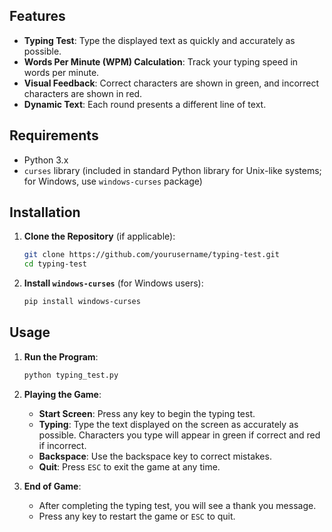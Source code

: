 ## Features

- **Typing Test**: Type the displayed text as quickly and accurately as possible.
- **Words Per Minute (WPM) Calculation**: Track your typing speed in words per minute.
- **Visual Feedback**: Correct characters are shown in green, and incorrect characters are shown in red.
- **Dynamic Text**: Each round presents a different line of text.

## Requirements

- Python 3.x
- `curses` library (included in standard Python library for Unix-like systems; for Windows, use `windows-curses` package)

## Installation

1. **Clone the Repository** (if applicable):
    ```bash
    git clone https://github.com/yourusername/typing-test.git
    cd typing-test
    ```

2. **Install `windows-curses`** (for Windows users):
    ```bash
    pip install windows-curses
    ```

## Usage

1. **Run the Program**:
    ```bash
    python typing_test.py
    ```

2. **Playing the Game**:
    - **Start Screen**: Press any key to begin the typing test.
    - **Typing**: Type the text displayed on the screen as accurately as possible. Characters you type will appear in green if correct and red if incorrect.
    - **Backspace**: Use the backspace key to correct mistakes.
    - **Quit**: Press `ESC` to exit the game at any time.

3. **End of Game**:
    - After completing the typing test, you will see a thank you message.
    - Press any key to restart the game or `ESC` to quit.
